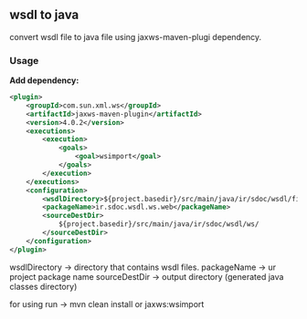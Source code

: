 ## wsdl to java

convert wsdl file to java file using jaxws-maven-plugi dependency.

### Usage

**Add dependency:**

```xml
<plugin>
    <groupId>com.sun.xml.ws</groupId>
    <artifactId>jaxws-maven-plugin</artifactId>
    <version>4.0.2</version>
    <executions>
        <execution>
            <goals>
                <goal>wsimport</goal>
            </goals>
        </execution>
    </executions>
    <configuration>
        <wsdlDirectory>${project.basedir}/src/main/java/ir/sdoc/wsdl/file/</wsdlDirectory>
        <packageName>ir.sdoc.wsdl.ws.web</packageName>
        <sourceDestDir>
            ${project.basedir}/src/main/java/ir/sdoc/wsdl/ws/
        </sourceDestDir>
    </configuration>
</plugin>
```
wsdlDirectory -> directory that contains wsdl files.
packageName -> ur project package name
sourceDestDir -> output directory (generated java classes directory)


for using run -> mvn clean install
or jaxws:wsimport